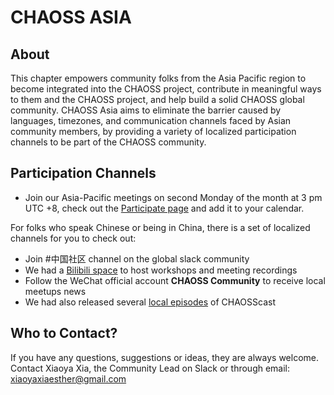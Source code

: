 # CHAOSS ASIA

## About

This chapter empowers community folks from the Asia Pacific region to become integrated into the CHAOSS project, contribute in meaningful ways to them and the CHAOSS project, and help build a solid CHAOSS global community. CHAOSS Asia aims to eliminate the barrier caused by languages, timezones, and communication channels faced by Asian community members, by providing a variety of localized participation channels to be part of the CHAOSS community.

## Participation Channels

- Join our Asia-Pacific meetings on second Monday of the month at 3 pm UTC +8, check out the [Participate page](https://chaoss.community/participate/) and add it to your calendar.

For folks who speak Chinese or being in China, there is a set of localized channels for you to check out:
- Join #中国社区 channel on the global slack community
- We had a [Bilibili space](https://space.bilibili.com/1292724697?spm_id_from=333.33.b_73656375726974794f75744c696e6b.1) to host workshops and meeting recordings
- Follow the WeChat official account **CHAOSS Community** to receive local meetups news
- We had also released several [local episodes](https://www.xiaoyuzhoufm.com/podcast/6239354dc39130b3d9e01e44) of CHAOSScast


## Who to Contact?
If you have any questions, suggestions or ideas, they are always welcome. Contact Xiaoya Xia, the Community Lead on Slack or through email: xiaoyaxiaesther@gmail.com
